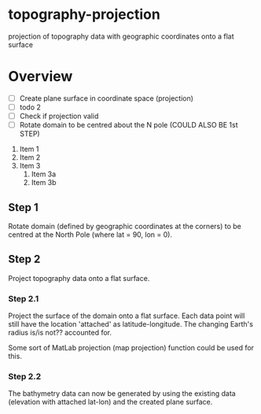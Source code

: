 # topography-projection
projection of topography data with geographic coordinates onto a flat surface

# Overview

- [ ] Create plane surface in coordinate space (projection)
- [ ] todo 2
- [ ] Check if projection valid 
- [ ] Rotate domain to be centred about the N pole (COULD ALSO BE 1st STEP)

1. Item 1
1. Item 2
1. Item 3
   1. Item 3a
   1. Item 3b

## Step 1
Rotate domain (defined by geographic coordinates at the corners) to be centred at the North Pole (where lat = 90, lon = 0). 

## Step 2
Project topography data onto a flat surface. 

### Step 2.1 
Project the surface of the domain onto a flat surface. Each data point will still have the location 'attached' as latitude-longitude. The changing Earth's radius is/is not?? accounted for. 

Some sort of MatLab projection (map projection) function could be used for this.
### Step 2.2
The bathymetry data can now be generated by using the existing data (elevation with attached lat-lon) and the created plane surface. 


